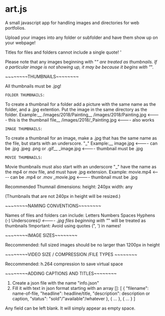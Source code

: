 # art.js
A small javascript app for handling images and directories for web portfolios.

Upload your images into any folder or subfolder and have them show up on your webpage!

Titles for files and folders cannot include a single quote! '

Please note that any images beginning with "_" are treated as thumbnails.
If a particular image is not showing up, it may be because it begins with "_".

\~~~~~~~~THUMBNAILS~~~~~~~~

All thumbnails must be .jpg!

	FOLDER THUMBNAILS:
To create a thumbnail for a folder add a picture with the same name as the folder, and a .jpg extention.
Put the image in the same directory as the folder.
Example:__
	/images/2018/Painting__
	/images/2018/Painting.jpg <---- this is the thumbnail file__
	/images/2018/_Painting.jpg <---- also works

	IMAGE THUMBNAILS:
To create a thumbnail for an image, make a .jpg that has the same name as the file, but starts with an underscore. "_"
Example:__
	image.jpg <---- can be .jpg .jpeg .png or .gif__
	_image.jpg <---- thumbnail must be .jpg

	MOVIE THUMBNAILS:
Movie thumbnails must also start with an underscore "_" have the name as the mp4 or mov file, and must have .jpg extension.
Example:
	movie.mp4 <---- can be .mp4 or .mov
	_movie.jpg <---- thumbnail must be .jpg

Recommended Thumnail dimensions:
	height: 240px
	width: any

(Thumbnails that are not 240px in height will be resized.)

\~~~~~~~~NAMING CONVENTIONS~~~~~~~~

Names of files and folders can include:
	Letters
	Numbers
	Spaces
	Hyphens (-)
	Underscores(_) <---- .jpg files beginning with "_" will be treated as thumbnails
!Important: Avoid using quotes (", ') in names!

\~~~~~~~~IMAGE SIZES~~~~~~~~

Reccommended: full sized images should be no larger than 1200px in height

\~~~~~~~~VIDEO SIZE / COMPRESSION /FILE TYPES ~~~~~~~~

Reccommended: h.264 compression to save virtual space

\~~~~~~~~ADDING CAPTIONS AND TITLES~~~~~~~~

1. Create a json file with the name "info.json"
2. Fill it with text in json format starting with an array []:
[
	{
		"filename": name-of-file,
		"headline": headline/title,
		"description": description or caption,
		"status": "sold"/"available"/whatever
	},
	{ ... }, { ... }
]

Any field can be left blank. It will simply appear as empty space.
